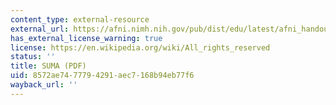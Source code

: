 ```yaml
---
content_type: external-resource
external_url: https://afni.nimh.nih.gov/pub/dist/edu/latest/afni_handouts/suma.pdf
has_external_license_warning: true
license: https://en.wikipedia.org/wiki/All_rights_reserved
status: ''
title: SUMA (PDF)
uid: 8572ae74-7779-4291-aec7-168b94eb77f6
wayback_url: ''
---
```

